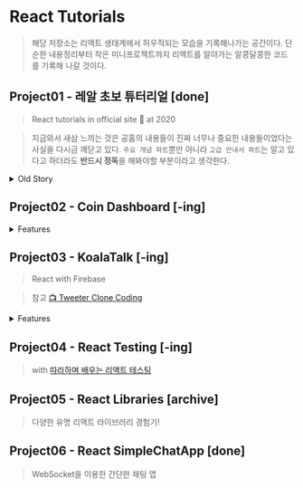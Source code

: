# React Tutorials

> 해당 저장소는 리액트 생태계에서 허우적되는 모습을 기록해나가는 공간이다. 단순한 내용정리부터 작은 미니프로젝트까지 리액트를 알아가는 알콩달콩한 코드를 기록해 나갈 것이다.

## Project01 - 레알 초보 튜터리얼 [done]

> React tutorials in official site 🚀 at 2020

> 지금와서 새삼 느끼는 것은 공홈의 내용들이 진짜 너무나 중요한 내용들이었다는 사실을 다시금 깨닫고 있다. `주요 개념 파트`뿐만 아니라 `고급 안내서 파트`는 알고 있다고 하더라도 **반드시 정독**을 해봐야할 부분이라고 생각한다.

<details>
  <summary>Old Story</summary>

바야흐로 2020년 봄 어느날, 한 개발자 지망생이 `리액트 공식 홈페이지`를 보면서 코딩을 하고 있었다. 그렇게 1년 반이 지난 지금, 그 지망생은 프런트엔드 개발자로서 성장해나가고 있다. 그게 바로 나다.😅 `project01`은 그 당시 리액트 공홈을 보면서 리액트를 처음 공부했던 내용을 기록한 공간이다. 딱히 수정하지 않고 그 때의 기록으로서 남겨둘 생각이다. 참고로 지금 정리했던 부분을 다시 읽어보니 공홈의 주요 개념 파트 부분을 전부 다 정리한 것은 아니였다는...😱

</details>

## Project02 - Coin Dashboard [-ing]

<details>
  <summary>Features</summary>

> [코인파프리카](https://coinpaprika.com/ko/)라는 코인 정보 사이트의 API를 통해서 구현했으나 유료로 전환되면서 사용수 없게됨.

> 다른 API를 찾는 중 : [추천 API1](https://finnhub.io/docs/api) | [추천 API2](https://finnhub.io/docs/api)

- [x] 코인 리스트 구현
- [x] 코인 상세 정보 페이지
- [ ] 코인 상세 차트 페이지
- [x] 다크 모드 구현

 </details>

## Project03 - KoalaTalk [-ing]

> React with Firebase

> 참고 [📺 Tweeter Clone Coding](https://nomadcoders.co/nwitter/)

<details>
  <summary> Features</summary>

- [x] 회원가입
- [x] 로그인(이메일 / 소셜) / 로그아웃
- [x] auth guard + rerendering!
- [ ] RealTime 채팅 with text
- [ ] 채팅 UI (like kakaotalk)
- [ ] 채팅/사진 CRUD
      https://www.youtube.com/watch?v=AQKRhS4QTJI
- [ ] 유저 프로필 CRUD like github profile
- [ ] Auth Guard : 회원가입/로그인 후에만 채팅 및 프로필 이용가능
- [ ] 홈화면 : 회원들 리스트 or 채팅방
- [ ] ErrorBoundary + Suspense 추가 + Loading System
- [ ] Tiny Modal System → alert 대용(like bootstrap modal)
- [ ] TalkForm validation(길이 / 파일 업로드)

</details>

## Project04 - React Testing [-ing]

> with [따라하며 배우는 리액트 테스팅](https://www.inflearn.com/course/%EB%94%B0%EB%9D%BC%ED%95%98%EB%8A%94-%EB%A6%AC%EC%95%A1%ED%8A%B8-%ED%85%8C%EC%8A%A4%ED%8A%B8)

## Project05 - React Libraries [archive]

> 다양한 유명 리액트 라이브러리 경험기!

## Project06 - React SimpleChatApp [done]

> WebSocket을 이용한 간단한 채팅 앱
